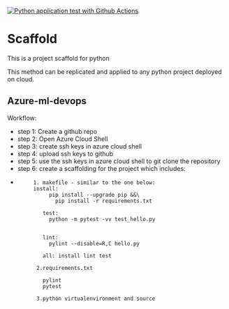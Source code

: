 [![Python application test with Github Actions](https://github.com/shailu1391/Scaffold/actions/workflows/main.yml/badge.svg)](https://github.com/shailu1391/Scaffold/actions/workflows/main.yml)

# Scaffold
This is a project scaffold for python

This method can be replicated and applied to any python project deployed on cloud.

## Azure-ml-devops

Workflow:

- step 1: Create a github repo
- step 2: Open Azure Cloud Shell
- step 3: create ssh keys in azure cloud shell
- step 4: upload ssh keys to github
- step 5: use the ssh keys in azure cloud shell to git clone the repository
- step 6: create a scaffolding for the project which includes:
- 
           1. makefile - similar to the one below:
           install:
                pip install --upgrade pip &&\
                  pip install -r requirements.txt

              test:
                python -m pytest -vv test_hello.py


              lint:
                pylint --disable=R,C hello.py

              all: install lint test
              
            2.requirements.txt

              pylint
              pytest
              
            3.python virtualenvironment and source


           
